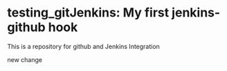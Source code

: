 # testing_gitJenkins: My first jenkins-github hook
This is a repository for github and Jenkins Integration

new change

